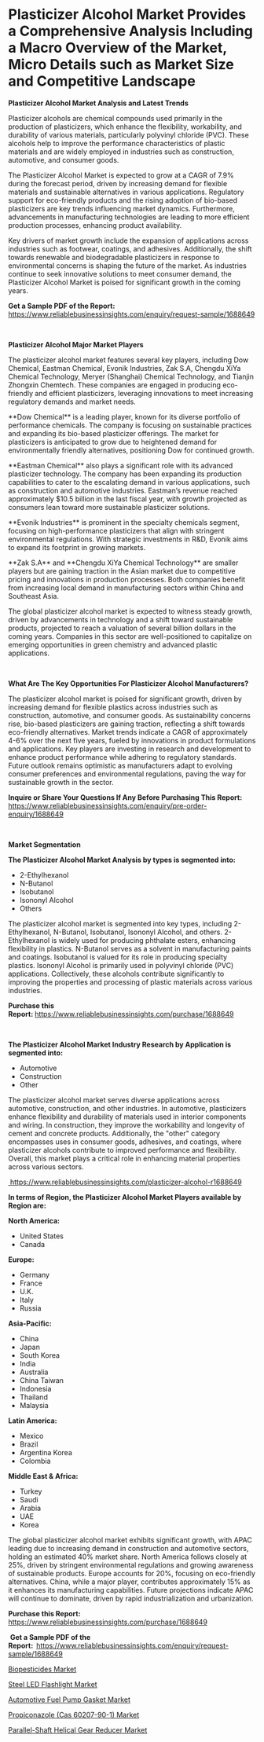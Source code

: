 <p><h1>Plasticizer Alcohol Market Provides a Comprehensive Analysis Including a Macro Overview of the Market, Micro Details such as Market Size and Competitive Landscape</h1></p><p><strong>Plasticizer Alcohol Market Analysis and Latest Trends</strong></p>
<p><p>Plasticizer alcohols are chemical compounds used primarily in the production of plasticizers, which enhance the flexibility, workability, and durability of various materials, particularly polyvinyl chloride (PVC). These alcohols help to improve the performance characteristics of plastic materials and are widely employed in industries such as construction, automotive, and consumer goods.</p><p>The Plasticizer Alcohol Market is expected to grow at a CAGR of 7.9% during the forecast period, driven by increasing demand for flexible materials and sustainable alternatives in various applications. Regulatory support for eco-friendly products and the rising adoption of bio-based plasticizers are key trends influencing market dynamics. Furthermore, advancements in manufacturing technologies are leading to more efficient production processes, enhancing product availability.</p><p>Key drivers of market growth include the expansion of applications across industries such as footwear, coatings, and adhesives. Additionally, the shift towards renewable and biodegradable plasticizers in response to environmental concerns is shaping the future of the market. As industries continue to seek innovative solutions to meet consumer demand, the Plasticizer Alcohol Market is poised for significant growth in the coming years.</p></p>
<p><strong>Get a Sample PDF of the Report:&nbsp;</strong> <a href="https://www.reliablebusinessinsights.com/enquiry/request-sample/1688649?utm_campaign=1119&utm_medium=2&utm_source=Github&utm_content=ia&utm_term=06012025&utm_id=plasticizer-alcohol">https://www.reliablebusinessinsights.com/enquiry/request-sample/1688649</a></p>
<p>&nbsp;</p>
<p><strong>Plasticizer Alcohol Major Market Players</strong></p>
<p><p>The plasticizer alcohol market features several key players, including Dow Chemical, Eastman Chemical, Evonik Industries, Zak S.A, Chengdu XiYa Chemical Technology, Meryer (Shanghai) Chemical Technology, and Tianjin Zhongxin Chemtech. These companies are engaged in producing eco-friendly and efficient plasticizers, leveraging innovations to meet increasing regulatory demands and market needs.</p><p>**Dow Chemical** is a leading player, known for its diverse portfolio of performance chemicals. The company is focusing on sustainable practices and expanding its bio-based plasticizer offerings. The market for plasticizers is anticipated to grow due to heightened demand for environmentally friendly alternatives, positioning Dow for continued growth.</p><p>**Eastman Chemical** also plays a significant role with its advanced plasticizer technology. The company has been expanding its production capabilities to cater to the escalating demand in various applications, such as construction and automotive industries. Eastman’s revenue reached approximately $10.5 billion in the last fiscal year, with growth projected as consumers lean toward more sustainable plasticizer solutions.</p><p>**Evonik Industries** is prominent in the specialty chemicals segment, focusing on high-performance plasticizers that align with stringent environmental regulations. With strategic investments in R&D, Evonik aims to expand its footprint in growing markets. </p><p>**Zak S.A** and **Chengdu XiYa Chemical Technology** are smaller players but are gaining traction in the Asian market due to competitive pricing and innovations in production processes. Both companies benefit from increasing local demand in manufacturing sectors within China and Southeast Asia.</p><p>The global plasticizer alcohol market is expected to witness steady growth, driven by advancements in technology and a shift toward sustainable products, projected to reach a valuation of several billion dollars in the coming years. Companies in this sector are well-positioned to capitalize on emerging opportunities in green chemistry and advanced plastic applications.</p></p>
<p>&nbsp;</p>
<p><strong>What Are The Key Opportunities For Plasticizer Alcohol Manufacturers?</strong></p>
<p><p>The plasticizer alcohol market is poised for significant growth, driven by increasing demand for flexible plastics across industries such as construction, automotive, and consumer goods. As sustainability concerns rise, bio-based plasticizers are gaining traction, reflecting a shift towards eco-friendly alternatives. Market trends indicate a CAGR of approximately 4-6% over the next five years, fueled by innovations in product formulations and applications. Key players are investing in research and development to enhance product performance while adhering to regulatory standards. Future outlook remains optimistic as manufacturers adapt to evolving consumer preferences and environmental regulations, paving the way for sustainable growth in the sector.</p></p>
<p><strong>Inquire or Share Your Questions If Any Before Purchasing This Report:</strong> <a href="https://www.reliablebusinessinsights.com/enquiry/pre-order-enquiry/1688649?utm_campaign=1119&utm_medium=2&utm_source=Github&utm_content=ia&utm_term=06012025&utm_id=plasticizer-alcohol">https://www.reliablebusinessinsights.com/enquiry/pre-order-enquiry/1688649</a></p>
<p>&nbsp;</p>
<p><strong>Market Segmentation</strong></p>
<p><strong>The Plasticizer Alcohol Market Analysis by types is segmented into:</strong></p>
<p><ul><li>2-Ethylhexanol</li><li>N-Butanol</li><li>Isobutanol</li><li>Isononyl Alcohol</li><li>Others</li></ul></p>
<p><p>The plasticizer alcohol market is segmented into key types, including 2-Ethylhexanol, N-Butanol, Isobutanol, Isononyl Alcohol, and others. 2-Ethylhexanol is widely used for producing phthalate esters, enhancing flexibility in plastics. N-Butanol serves as a solvent in manufacturing paints and coatings. Isobutanol is valued for its role in producing specialty plastics. Isononyl Alcohol is primarily used in polyvinyl chloride (PVC) applications. Collectively, these alcohols contribute significantly to improving the properties and processing of plastic materials across various industries.</p></p>
<p><strong>Purchase this Report:&nbsp;</strong><a href="https://www.reliablebusinessinsights.com/purchase/1688649?utm_campaign=1119&utm_medium=2&utm_source=Github&utm_content=ia&utm_term=06012025&utm_id=plasticizer-alcohol">https://www.reliablebusinessinsights.com/purchase/1688649</a></p>
<p>&nbsp;</p>
<p><strong>The Plasticizer Alcohol Market Industry Research by Application is segmented into:</strong></p>
<p><ul><li>Automotive</li><li>Construction</li><li>Other</li></ul></p>
<p><p>The plasticizer alcohol market serves diverse applications across automotive, construction, and other industries. In automotive, plasticizers enhance flexibility and durability of materials used in interior components and wiring. In construction, they improve the workability and longevity of cement and concrete products. Additionally, the "other" category encompasses uses in consumer goods, adhesives, and coatings, where plasticizer alcohols contribute to improved performance and flexibility. Overall, this market plays a critical role in enhancing material properties across various sectors.</p></p>
<p><a href="https://www.reliablebusinessinsights.com/plasticizer-alcohol-r1688649?utm_campaign=1119&utm_medium=2&utm_source=Github&utm_content=ia&utm_term=06012025&utm_id=plasticizer-alcohol">&nbsp;https://www.reliablebusinessinsights.com/plasticizer-alcohol-r1688649</a></p>
<p><strong>In terms of Region, the Plasticizer Alcohol Market Players available by Region are:</strong></p>
<p>
    <p> <strong> North America: </strong>
        <ul>
            <li>United States</li>
            <li>Canada</li>
        </ul>
        </p> 
    <p> <strong> Europe: </strong>
        <ul>
            <li>Germany</li>
            <li>France</li>
            <li>U.K.</li>
            <li>Italy</li>
            <li>Russia</li>
        </ul>
        </p> 
    <p> <strong> Asia-Pacific: </strong>
        <ul>
            <li>China</li>
            <li>Japan</li>
            <li>South Korea</li>
            <li>India</li>
            <li>Australia</li>
            <li>China Taiwan</li>
            <li>Indonesia</li>
            <li>Thailand</li>
            <li>Malaysia</li>
        </ul>
        </p> 
    <p> <strong> Latin America: </strong>
        <ul>
            <li>Mexico</li>
            <li>Brazil</li>
            <li>Argentina Korea</li>
            <li>Colombia</li>
        </ul>
        </p> 
    <p> <strong> Middle East & Africa: </strong>
        <ul>
            <li>Turkey</li>
            <li>Saudi</li>
            <li>Arabia</li>
            <li>UAE</li>
            <li>Korea</li>
        </ul>
    </p>
    </p>
<p><p>The global plasticizer alcohol market exhibits significant growth, with APAC leading due to increasing demand in construction and automotive sectors, holding an estimated 40% market share. North America follows closely at 25%, driven by stringent environmental regulations and growing awareness of sustainable products. Europe accounts for 20%, focusing on eco-friendly alternatives. China, while a major player, contributes approximately 15% as it enhances its manufacturing capabilities. Future projections indicate APAC will continue to dominate, driven by rapid industrialization and urbanization.</p></p>
<p><strong>Purchase this Report: </strong><a href="https://www.reliablebusinessinsights.com/purchase/1688649?utm_campaign=1119&utm_medium=2&utm_source=Github&utm_content=ia&utm_term=06012025&utm_id=plasticizer-alcohol">https://www.reliablebusinessinsights.com/purchase/1688649</a></p>
<p>&nbsp;<strong>Get a Sample PDF of the Report:&nbsp;&nbsp;</strong><a href="https://www.reliablebusinessinsights.com/enquiry/request-sample/1688649?utm_campaign=1119&utm_medium=2&utm_source=Github&utm_content=ia&utm_term=06012025&utm_id=plasticizer-alcohol">https://www.reliablebusinessinsights.com/enquiry/request-sample/1688649</a></p>
<p><strong></strong></p>
<p><p><a href="https://github.com/bensemilia864/Market-Research-Report-List-1/blob/main/biopesticides-market.md?utm_campaign=1119&utm_medium=2&utm_source=Github&utm_content=ia&utm_term=06012025&utm_id=plasticizer-alcohol">Biopesticides Market</a></p><p><a href="https://www.linkedin.com/pulse/118-cagr-forecast-steel-led-flashlight-industry-from-2jnif?utm_campaign=1119&utm_medium=2&utm_source=Github&utm_content=ia&utm_term=06012025&utm_id=plasticizer-alcohol">Steel LED Flashlight Market</a></p><p><a href="https://www.linkedin.com/pulse/revenue-insights-growth-forecast-automotive-fuel-pump-gasket-iminf?utm_campaign=1119&utm_medium=2&utm_source=Github&utm_content=ia&utm_term=06012025&utm_id=plasticizer-alcohol">Automotive Fuel Pump Gasket Market</a></p><p><a href="https://github.com/gerdabatiskzv9/Market-Research-Report-List-1/blob/main/propiconazole-cas-60207-90-1-market.md?utm_campaign=1119&utm_medium=2&utm_source=Github&utm_content=ia&utm_term=06012025&utm_id=plasticizer-alcohol">Propiconazole (Cas 60207-90-1) Market</a></p><p><a href="https://www.linkedin.com/pulse/parallel-shaft-helical-gear-reducer-market-trends-drivers-puaaf?utm_campaign=1119&utm_medium=2&utm_source=Github&utm_content=ia&utm_term=06012025&utm_id=plasticizer-alcohol">Parallel-Shaft Helical Gear Reducer Market</a></p></p>